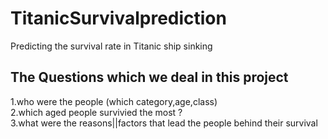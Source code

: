 # TitanicSurvivalprediction
Predicting the survival rate in Titanic ship sinking
## The Questions which we deal in this project
1.who were the people (which category,age,class)  
2.which aged  people survivied the most ?  
3.what were the reasons||factors  that lead the people behind their survival   
